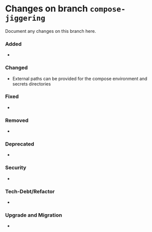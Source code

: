 # Changes on branch `compose-jiggering`
Document any changes on this branch here.
### Added
- 

### Changed
- External paths can be provided for the compose environment and secrets directories

### Fixed
- 

### Removed
- 

### Deprecated
- 

### Security
- 

### Tech-Debt/Refactor
- 

### Upgrade and Migration
- 
